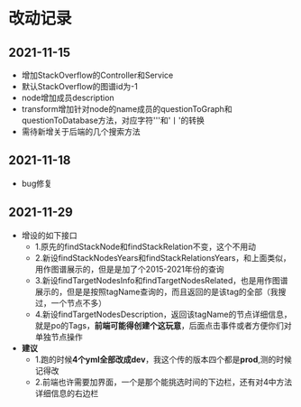 # 改动记录
## 2021-11-15
- 增加StackOverflow的Controller和Service
- 默认StackOverflow的图谱id为-1
- node增加成员description
- transform增加针对node的name成员的questionToGraph和questionToDatabase方法，对应字符'\''和'丨'的转换
- 需待新增关于后端的几个搜索方法

## 2021-11-18
- bug修复

## 2021-11-29
- 增设的如下接口
  - 1.原先的findStackNode和findStackRelation不变，这个不用动
  - 2.新设findStackNodesYears和findStackRelationsYears，和上面类似，用作图谱展示的，但是是加了个2015-2021年份的查询
  - 3.新设findTargetNodesInfo和findTargetNodesRelated，也是用作图谱展示的，但是是按照tagName查询的，而且返回的是该tag的全部（我搜过，一个节点不多）
  - 4.新设findTargetNodesDescription，返回该tagName的节点详细信息，就是po的Tags，**前端可能得创建个这玩意**，后面点击事件或者方便你们对单独节点操作
- **建议**
  - 1.跑的时候**4个yml全部改成dev**，我这个传的版本四个都是**prod**,测的时候记得改
  - 2.前端也许需要加界面，一个是那个能挑选时间的下边栏，还有对4中方法详细信息的右边栏

